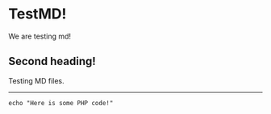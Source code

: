 # TestMD!

We are testing md!

## Second heading!

Testing MD files.

---

    echo "Here is some PHP code!"